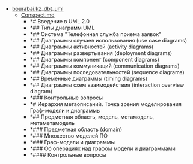 - <a href = "E:\Node_projects\Node_Way\NBase\_Md\_Index\__Closer\_Uml\Main_I\contaners\contaner_2\courses\bourabai.kz_dbt_uml\cat.bourabai.kz_dbt_uml\dir.bourabai.kz_dbt_uml.md">bourabai.kz_dbt_uml</a>
    - <a href = "E:\Node_projects\Node_Way\NBase\_Md\_Index\__Closer\_Uml\Main_I\contaners\contaner_2\courses\bourabai.kz_dbt_uml\Conspect.md">Conspect.md</a>
        - *# Введение в UML 2.0
        - *## Типы диаграмм UML
        - *## Система "Телефонная служба приема заявок"
        - *## Диаграммы случаев использования (use case diagrams)
        - *## Диаграммы активностей (activity diagrams)
        - *## Диаграммы развертывания (deployment diagrams)
        - *## Диаграммы компонент (component diagrams)
        - *## Диаграммы коммуникаций (communication diagrams)
        - *## Диаграммы последовательностей (sequence diagrams)
        - *## Временные диаграммы (timing diagrams)
        - *## Диаграммы схем взаимодействия (interaction overview diagram)
        - *### Контрольные вопросы
        - *# Иерархия метаописаний. Точка зрения моделирования Граф-модели и диаграммы
        - *## Предметная область, модель, метамодель, метаметамодель
        - *### Предметная область (domain)
        - *### Множество моделей ПО
        - *### Граф-модели и диаграммы
        - *### Об операциях над графом модели и диаграммами
        - *#### Контрольные вопросы
